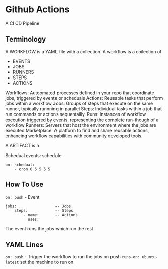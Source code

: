 # Github Actions

A CI CD Pipeline

## Terminology

A WORKFLOW is a YAML file with a collection.
A workflow is a coilection of

- EVENTS
- JOBS
- RUNNERS
- STEPS
- ACTIONS

Workflows: Autoomated processes defined in your repo that coordinate jobs, triggered by events or scheduals
Actions: Reusable tasks that perform jobs within a workflow
Jobs: Groups of steps that execute on the same runner, typically runnning in parallel
Steps: Individual tasks within a job that run commands or actions sequentailly.
Runs: Instances of workflow execution triggered by events, representing the complete run-though of a workflow
Runners: Servers that host the environment where the jobs are executed
Marketplace: A platform to find and share reusable actions, enhancing workflow capabilities with community developed tools.

A ARTIFACT is a

Schedual events: schedule
```
on: schedual:
    - cron 0 5 5 5 5 
```

## How To Use

`on: push` - Event

```
jobs:                 -- Jobs
    steps:            -- Steps
        - name:       -- Actions
          uses:
```

The event runs the jobs which run the rest

## YAML Lines

`on: push` - Trigger the workflow to run the jobs on push
`runs-on: ubuntu-latest` set the machine to run on
